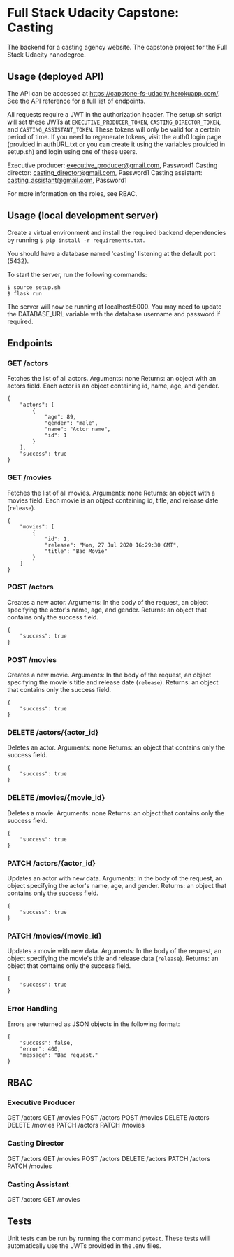 # Full Stack Udacity Capstone: Casting

The backend for a casting agency website. The capstone project for the Full Stack Udacity nanodegree.

## Usage (deployed API)
The API can be accessed at https://capstone-fs-udacity.herokuapp.com/. See the API reference for a full list of endpoints.

All requests require a JWT in the authorization header. The setup.sh script will set these JWTs at ```EXECUTIVE_PRODUCER_TOKEN```, ```CASTING_DIRECTOR_TOKEN```, and ```CASTING_ASSISTANT_TOKEN```. These tokens will only be valid for a certain period of time. If you need to regenerate tokens, visit the auth0 login page (provided in authURL.txt or you can create it using the variables provided in setup.sh) and login using one of these users. 

Executive producer: executive_producer@gmail.com, Password1
Casting director: casting_director@gmail.com, Password1
Casting assistant: casting_assistant@gmail.com, Password1

For more information on the roles, see RBAC.

## Usage (local development server)
Create a virtual environment and install the required backend dependencies by running ```$ pip install -r requirements.txt```.

You should have a database named 'casting' listening at the default port (5432).

To start the server, run the following commands:
```
$ source setup.sh
$ flask run
```

The server will now be running at localhost:5000. You may need to update the DATABASE_URL variable with the database username and password if required.

## Endpoints

### GET /actors
Fetches the list of all actors.
Arguments: none
Returns: an object with an actors field. Each actor is an object containing id, name, age, and gender.
```
{
    "actors": [
        {
            "age": 89,
            "gender": "male",
            "name": "Actor name",
            "id": 1
        }
    ],
    "success": true
}
```

### GET /movies
Fetches the list of all movies.
Arguments: none
Returns: an object with a movies field. Each movie is an object containing id, title, and release date (```release```).
```
{
    "movies": [
        {
            "id": 1,
            "release": "Mon, 27 Jul 2020 16:29:30 GMT",
            "title": "Bad Movie"
        }
    ]
}
```

### POST /actors
Creates a new actor.
Arguments: In the body of the request, an object specifying the actor's name, age, and gender.
Returns: an object that contains only the success field.
```
{
    "success": true
}
```

### POST /movies
Creates a new movie.
Arguments: In the body of the request, an object specifying the movie's title and release date (```release```).
Returns: an object that contains only the success field.
```
{
    "success": true
}
```

### DELETE /actors/{actor_id}
Deletes an actor.
Arguments: none
Returns: an object that contains only the success field.
```
{
    "success": true
}
```

### DELETE /movies/{movie_id}
Deletes a movie.
Arguments: none
Returns: an object that contains only the success field.
```
{
    "success": true
}
```

### PATCH /actors/{actor_id}
Updates an actor with new data.
Arguments: In the body of the request, an object specifying the actor's name, age, and gender.
Returns: an object that contains only the success field.
```
{
    "success": true
}
```

### PATCH /movies/{movie_id}
Updates a movie with new data.
Arguments: In the body of the request, an object specifying the movie's title and release data (```release```).
Returns: an object that contains only the success field.
```
{
    "success": true
}
```

### Error Handling
Errors are returned as JSON objects in the following format:
```
{
    "success": false,
    "error": 400,
    "message": "Bad request."
}
```

## RBAC

### Executive Producer
GET /actors
GET /movies
POST /actors
POST /movies
DELETE /actors
DELETE /movies
PATCH /actors
PATCH /movies

### Casting Director
GET /actors
GET /movies
POST /actors
DELETE /actors
PATCH /actors
PATCH /movies

### Casting Assistant
GET /actors
GET /movies


## Tests
Unit tests can be run by running the command ```pytest```. These tests will automatically use the JWTs provided in the .env files.
